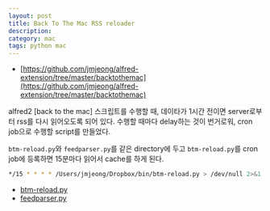 ```yaml
---
layout: post
title: Back To The Mac RSS reloader
description: 
category: mac
tags: python mac
---
```


- [https://github.com/jmjeong/alfred-extension/tree/master/backtothemac](https://github.com/jmjeong/alfred-extension/tree/master/backtothemac)

alfred2 [back to the mac] 스크립트를 수행할 때, 데이타가 1시간 전이면 server로부터 rss를 다시
읽어오도록 되어 있다. 수행할 때마다 delay하는 것이 번거로워, cron job으로 수행할 script를 만들었다. 

`btm-reload.py`와 `feedparser.py`를 같은 directory에 두고
`btm-reload.py`를 cron job에 등록하면 15분마다 읽어서 cache를 하게 된다. 

```sh
*/15 * * * * /Users/jmjeong/Dropbox/bin/btm-reload.py > /dev/null 2>&1
```

- [btm-reload.py](https://gist.github.com/jmjeong/aaf54290bd4604c07036)
- [feedparser.py](https://gist.github.com/jmjeong/2a7a814012f202709f4d)



